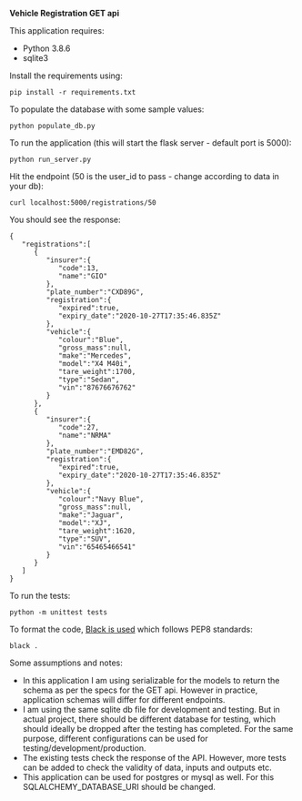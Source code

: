 **Vehicle Registration GET api**

This application requires:
- Python 3.8.6
- sqlite3

Install the requirements using:
```
pip install -r requirements.txt
```

To populate the database with some sample values:
```
python populate_db.py
```

To run the application (this will start the flask server - default port is 5000):

```
python run_server.py
```

Hit the endpoint (50 is the user_id to pass - change according to data in your db):

```
curl localhost:5000/registrations/50
```

You should see the response:

```
{
   "registrations":[
      {
         "insurer":{
            "code":13,
            "name":"GIO"
         },
         "plate_number":"CXD89G",
         "registration":{
            "expired":true,
            "expiry_date":"2020-10-27T17:35:46.835Z"
         },
         "vehicle":{
            "colour":"Blue",
            "gross_mass":null,
            "make":"Mercedes",
            "model":"X4 M40i",
            "tare_weight":1700,
            "type":"Sedan",
            "vin":"87676676762"
         }
      },
      {
         "insurer":{
            "code":27,
            "name":"NRMA"
         },
         "plate_number":"EMD82G",
         "registration":{
            "expired":true,
            "expiry_date":"2020-10-27T17:35:46.835Z"
         },
         "vehicle":{
            "colour":"Navy Blue",
            "gross_mass":null,
            "make":"Jaguar",
            "model":"XJ",
            "tare_weight":1620,
            "type":"SUV",
            "vin":"65465466541"
         }
      }
   ]
}

```

To run the tests:

```
python -m unittest tests
```

To format the code, [Black is used](https://github.com/psf/black) which follows PEP8 standards:

```
black .
```

Some assumptions and notes:

- In this application I am using serializable for the models to return the schema as per the specs for the GET api.
However in practice, application schemas will differ for different endpoints. 
- I am using the same sqlite db file for development and testing. But in actual project, there should be different database for testing,
which should ideally be dropped after the testing has completed. 
For the same purpose, different configurations can be used for testing/development/production.
- The existing tests check the response of the API. However, more tests can be added to check the validity of data, inputs and outputs etc.
- This application can be used for postgres or mysql as well. For this SQLALCHEMY_DATABASE_URI should be changed.
